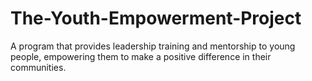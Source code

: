 # The-Youth-Empowerment-Project
A program that provides leadership training and mentorship to young people, empowering them to make a positive difference in their communities.
